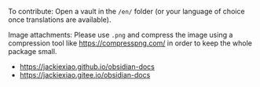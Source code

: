 To contribute: Open a vault in the `/en/` folder (or your language of choice once translations are available).

Image attachments: Please use `.png` and compress the image using a compression tool like https://compresspng.com/ in order to keep the whole package small.

* https://jackiexiao.github.io/obsidian-docs
* https://jackiexiao.gitee.io/obsidian-docs
